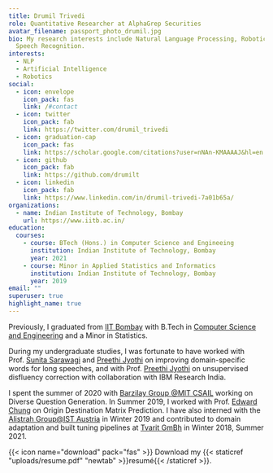 ```yaml
---
title: Drumil Trivedi
role: Quantitative Researcher at AlphaGrep Securities
avatar_filename: passport_photo_drumil.jpg
bio: My research interests include Natural Language Processing, Robotics and
  Speech Recognition.
interests:
  - NLP
  - Artificial Intelligence
  - Robotics
social:
  - icon: envelope
    icon_pack: fas
    link: /#contact
  - icon: twitter
    icon_pack: fab
    link: https://twitter.com/drumil_trivedi
  - icon: graduation-cap
    icon_pack: fas
    link: https://scholar.google.com/citations?user=nNAn-KMAAAAJ&hl=en
  - icon: github
    icon_pack: fab
    link: https://github.com/drumilt
  - icon: linkedin
    icon_pack: fab
    link: https://www.linkedin.com/in/drumil-trivedi-7a01b65a/
organizations:
  - name: Indian Institute of Technology, Bombay
    url: https://www.iitb.ac.in/
education:
  courses:
    - course: BTech (Hons.) in Computer Science and Engineeing
      institution: Indian Institute of Technology, Bombay
      year: 2021
    - course: Minor in Applied Statistics and Informatics
      institution: Indian Institute of Technology, Bombay
      year: 2019
email: ""
superuser: true
highlight_name: true
---
```

Previously, I graduated from [IIT Bombay](https://www.iitb.ac.in/) with B.Tech in [Computer Science and Engineering](https://www.cse.iitb.ac.in/) and a Minor in Statistics. 

During my undergraduate studies, I was fortunate to have worked with Prof. [Sunita Sarawagi](https://www.cse.iitb.ac.in/~sunita/) and [Preethi Jyothi](https://www.cse.iitb.ac.in/~pjyothi/) on improving domain-specific words for long speeches, and with Prof. [Preethi Jyothi](https://www.cse.iitb.ac.in/~pjyothi/) on unsupervised disfluency correction with collaboration with IBM Research India.

I spent the summer of 2020 with [](https://research.google/teams/india-research-lab/)[Barzilay Group @MIT CSAIL](https://www.regina.csail.mit.edu/) working on Diverse Question Generation. In Summer 2019, I worked with Prof. [](http://mmcv.csie.ncku.edu.tw/~wtchu/)[Edward Chung](http://www.ee.polyu.edu.hk/en/people_detail.php?name=UlasKARAAGAC&cid=1&id=26002) on Origin Destination Matrix Prediction. I have also interned with the [Alistrah Group@IST Austria](https://ist.ac.at/en/research/alistarh-group/) in Winter 2019 and contributed to domain adaptation and built tuning pipelines at [Tvarit GmBh](https://www.tvarit.com/) in Winter 2018, Summer 2021.

{{< icon name="download" pack="fas" >}} Download my {{< staticref "uploads/resume.pdf" "newtab" >}}resumé{{< /staticref >}}.